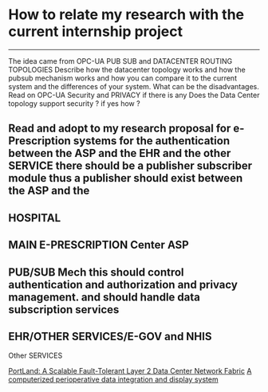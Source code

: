 # How to relate my research with the current internship project
----
The idea came from OPC-UA PUB SUB and DATACENTER ROUTING TOPOLOGIES 
Describe how the datacenter topology works and how the pubsub mechanism works and how you can compare it to the current system and the differences of your system. What can be the disadvantages.
Read on OPC-UA Security and PRIVACY if there is any
Does the Data Center topology support security ? if yes how ? 



Read and adopt to my research proposal for e-Prescription systems 
for the authentication between the ASP and the EHR and the other SERVICE there should be a publisher subscriber module thus a publisher should exist between the ASP and the 
------
HOSPITAL
------
MAIN E-PRESCRIPTION Center 
ASP
--------
PUB/SUB Mech this should control authentication and authorization and privacy management. and should handle data subscription services
--------
EHR/OTHER SERVICES/E-GOV and NHIS
-------
Other SERVICES


[PortLand: A Scalable Fault-Tolerant Layer 2
Data Center Network Fabric](http://cseweb.ucsd.edu/~vahdat/papers/portland-sigcomm09.pdf)
[A computerized perioperative data integration and display system](http://www.livedata.com/hs-fs/hub/201659/file-29119065-pdf/archived/docs/livedata_article_cars07.pdf)

